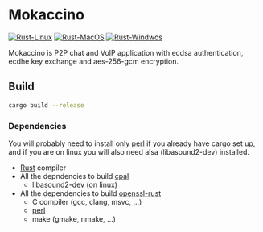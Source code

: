 # Mokaccino

[![Rust-Linux](https://github.com/Etto48/MokaccinoRS/actions/workflows/rust-linux.yml/badge.svg)](https://github.com/Etto48/MokaccinoRS/actions/workflows/rust-linux.yml)
[![Rust-MacOS](https://github.com/Etto48/MokaccinoRS/actions/workflows/rust-macos.yml/badge.svg)](https://github.com/Etto48/MokaccinoRS/actions/workflows/rust-macos.yml)
[![Rust-Windwos](https://github.com/Etto48/MokaccinoRS/actions/workflows/rust-windows.yml/badge.svg)](https://github.com/Etto48/MokaccinoRS/actions/workflows/rust-windows.yml)

Mokaccino is P2P chat and VoIP application with ecdsa authentication, ecdhe key exchange and aes-256-gcm encryption.

## Build

```bash
cargo build --release
```

### Dependencies

You will probably need to install only [perl](https://www.perl.org/) if you already have cargo set up, and if you are on linux you will also need alsa (libasound2-dev) installed.

- [Rust](https://www.rust-lang.org/) compiler
- All the depndencies to build [cpal](https://docs.rs/cpal/latest/cpal/)
  - libasound2-dev (on linux)
- All the dependencies to build [openssl-rust](https://docs.rs/openssl/latest/openssl/)
  - C compiler (gcc, clang, msvc, ...)
  - [perl](https://www.perl.org/)
  - make (gmake, nmake, ...)

